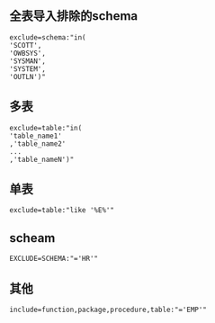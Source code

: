 ## 全表导入排除的schema

```
exclude=schema:"in(
'SCOTT',
'OWBSYS',
'SYSMAN',
'SYSTEM',
'OUTLN')"
```

## 多表

```
exclude=table:"in(
'table_name1'
,'table_name2'
...
,'table_nameN')"
```

## 单表

```
exclude=table:"like '%E%'" 
```

## scheam

```
EXCLUDE=SCHEMA:"='HR'"
```

## 其他

```
include=function,package,procedure,table:"='EMP'" 
```

